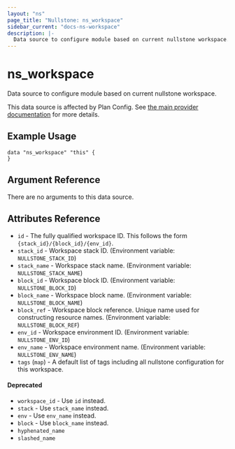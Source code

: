 ```yaml
---
layout: "ns"
page_title: "Nullstone: ns_workspace"
sidebar_current: "docs-ns-workspace"
description: |-
  Data source to configure module based on current nullstone workspace.
---
```


# ns_workspace

Data source to configure module based on current nullstone workspace.

This data source is affected by Plan Config. See [the main provider documentation](../index.html) for more details.

## Example Usage

```hcl
data "ns_workspace" "this" {
}
```

## Argument Reference

There are no arguments to this data source.

## Attributes Reference

* `id` - The fully qualified workspace ID. This follows the form `{stack_id}/{block_id}/{env_id}`.
* `stack_id` - Workspace stack ID. (Environment variable: `NULLSTONE_STACK_ID`)
* `stack_name` - Workspace stack name. (Environment variable: `NULLSTONE_STACK_NAME`)
* `block_id` - Workspace block ID. (Environment variable: `NULLSTONE_BLOCK_ID`)
* `block_name` - Workspace block name. (Environment variable: `NULLSTONE_BLOCK_NAME`)
* `block_ref` - Workspace block reference. Unique name used for constructing resource names. (Environment variable: `NULLSTONE_BLOCK_REF`)
* `env_id` - Workspace environment ID. (Environment variable: `NULLSTONE_ENV_ID`)
* `env_name` - Workspace environment name. (Environment variable: `NULLSTONE_ENV_NAME`)
* `tags` (`map`) - A default list of tags including all nullstone configuration for this workspace.

#### Deprecated

* `workspace_id` - Use `id` instead.
* `stack` - Use `stack_name` instead.
* `env` - Use `env_name` instead.
* `block` - Use `block_name` instead.
* `hyphenated_name`
* `slashed_name` 
